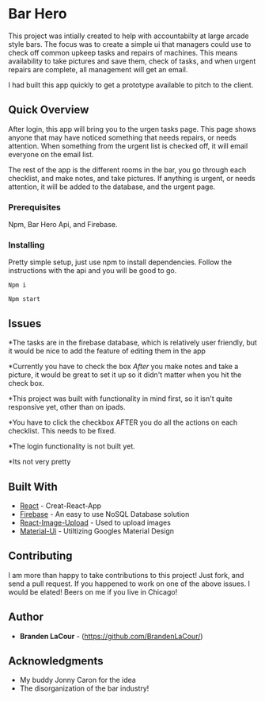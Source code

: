 # Bar Hero
This project was intially created to help with accountabilty at large arcade style bars. The focus was to create a simple ui that managers could use to check off common upkeep tasks and repairs of machines. This means availability to take pictures and save them, check of tasks, and when urgent repairs are complete, all management will get an email.

I had built this app quickly to get a prototype available to pitch to the client.

## Quick Overview

After login, this app will bring you to the urgen tasks page. This page shows anyone that may have noticed something that needs repairs, or needs attention. When something from the urgent list is checked off, it will email everyone on the email list. 

The rest of the app is the different rooms in the bar, you go through each checklist, and make notes, and take pictures.
If anything is urgent, or needs attention, it will be added to the database, and the urgent page.

### Prerequisites

Npm, Bar Hero Api, and Firebase. 

### Installing

Pretty simple setup, just use npm to install dependencies. Follow the instructions with the api and you will be good to go.
```
Npm i
```
```
Npm start
```
## Issues
*The tasks are in the firebase database, which is relatively user friendly, but it would be nice to add the feature of editing them in the app

*Currently you have to check the box *After* you make notes and take a picture, it would be great to set it up so it didn't matter when you hit the check box.

*This project was built with functionality in mind first, so it isn't quite responsive yet, other than on ipads.

*You have to click the checkbox AFTER you do all the actions on each checklist. This needs to be fixed.

*The login functionality is not built yet.

*Its not very pretty

## Built With

* [React](https://github.com/facebook/create-react-app) - Creat-React-App
* [Firebase](https://firebase.google.com/docs/firestore/quickstart) - An easy to use NoSQL Database solution
* [React-Image-Upload](https://www.npmjs.com/package/react-images-upload) - Used to upload images
* [Material-Ui](https://material-ui.com/) - Utiltizing Googles Material Design

## Contributing
I am more than happy to take contributions to this project! Just fork, and send a pull request. If you happened to work on one of the above issues. I would be elated! Beers on me if you live in Chicago!


## Author

* **Branden LaCour** - (https://github.com/BrandenLaCour/)

## Acknowledgments

* My buddy Jonny Caron for the idea
* The disorganization of the bar industry!
